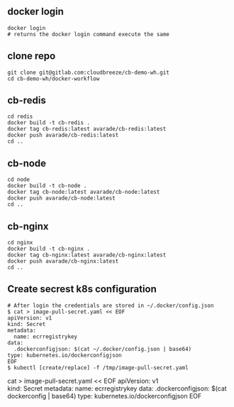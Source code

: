 ## docker login
~~~~
docker login
# returns the docker login command execute the same
~~~~

## clone repo
~~~~
git clone git@gitlab.com:cloudbreeze/cb-demo-wh.git
cd cb-demo-wh/docker-workflow
~~~~

## cb-redis
~~~~
cd redis
docker build -t cb-redis .
docker tag cb-redis:latest avarade/cb-redis:latest
docker push avarade/cb-redis:latest
cd ..
~~~~

## cb-node
~~~~
cd node
docker build -t cb-node .
docker tag cb-node:latest avarade/cb-node:latest
docker push avarade/cb-node:latest
cd ..
~~~~

## cb-nginx
~~~~
cd nginx
docker build -t cb-nginx .
docker tag cb-nginx:latest avarade/cb-nginx:latest
docker push avarade/cb-nginx:latest
cd ..
~~~~

## Create secrest k8s configuration
~~~~
# After login the credentials are stored in ~/.docker/config.json
$ cat > image-pull-secret.yaml << EOF 
apiVersion: v1     
kind: Secret
metadata:
  name: ecrregistrykey
data:
  .dockerconfigjson: $(cat ~/.docker/config.json | base64)
type: kubernetes.io/dockerconfigjson
EOF
$ kubectl [create/replace] -f /tmp/image-pull-secret.yaml
~~~~


cat > image-pull-secret.yaml << EOF 
apiVersion: v1     
kind: Secret
metadata:
  name: ecrregistrykey
data:
  .dockerconfigjson: $(cat dockerconfig | base64)
type: kubernetes.io/dockerconfigjson
EOF
